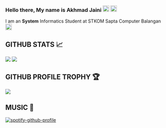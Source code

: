 ### Hello there, My name is Akhmad Jaini <img src="https://media.giphy.com/media/ekeXXN8CG7xEavr6rP/giphy.gif" width="20px">  <img src="https://media.giphy.com/media/VCst7uRnCOx6asgvqj/giphy.gif" width="20px">

I am an **System** Informatics Student at STKOM Sapta Computer Balangan <img src="https://media.giphy.com/media/cAcofT0wwuRnwZ8PGE/giphy.gif" width="20px">

## GITHUB STATS 📈
<p>
<img src="https://github-readme-stats.vercel.app/api?username=AZ-Zaini&show_icons=true&hide_border=true&theme=radical" />
  <img src="https://github-readme-stats.vercel.app/api/top-langs/?username=AZ-Zaini&&layout=compact&langs_count=6&theme=highcontrast&hide_border=true" />
</p>


## GITHUB PROFILE TROPHY 🏆
<p>
  <img src="https://github-profile-trophy.vercel.app/?username=AZ-Zaini&margin-w=25&margin-h=25&column=7&theme=darkhub" />    
</p>

## MUSIC 🎵
[![spotify-github-profile](https://spotify-github-profile.vercel.app/api/view?uid=ey2b13yv4kewqudb01ql57ttu&cover_image=true&theme=default)](https://spotify-github-profile.vercel.app/api/view?uid=ey2b13yv4kewqudb01ql57ttu&redirect=true)
